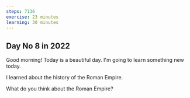 ```yaml
---
steps: 7136
exercise: 23 minutes
learning: 30 minutes
---
```

## Day No 8 in 2022
Good morning! Today is a beautiful day.
I'm going to learn something new today.

I learned about the history of the Roman Empire.

What do you think about the Roman Empire?
